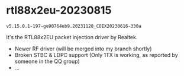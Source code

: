 # rtl88x2eu-20230815
```v5.15.0.1-197-ge90764eb9.20231128_COEX20230616-330a```  

It's the RTL88x2EU packet injection driver by Realtek.  

- Newer RF driver (will be merged into my branch shortly) 
- Broken STBC & LDPC support (Only 1TX is working, as reported by someone in the QQ group)
- ...
